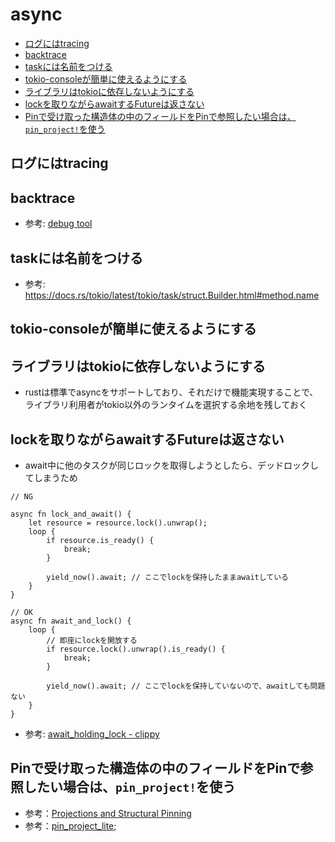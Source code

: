 # async

- [ログにはtracing](#ログにはtracing)
- [backtrace](#backtrace)
- [taskには名前をつける](#taskには名前をつける)
- [tokio-consoleが簡単に使えるようにする](#tokio-consoleが簡単に使えるようにする)
- [ライブラリはtokioに依存しないようにする](#ライブラリはtokioに依存しないようにする)
- [lockを取りながらawaitするFutureは返さない](#lockを取りながらawaitするfutureは返さない)
- [Pinで受け取った構造体の中のフィールドをPinで参照したい場合は、`pin_project!`を使う](#pinで受け取った構造体の中のフィールドをpinで参照したい場合はpin_projectを使う)

## ログにはtracing

## backtrace

- 参考: [debug tool](https://gihyo.jp/article/2023/02/tfen007-rust-debug-tool)

## taskには名前をつける

- 参考: https://docs.rs/tokio/latest/tokio/task/struct.Builder.html#method.name

## tokio-consoleが簡単に使えるようにする

## ライブラリはtokioに依存しないようにする

- rustは標準でasyncをサポートしており、それだけで機能実現することで、ライブラリ利用者がtokio以外のランタイムを選択する余地を残しておく

## lockを取りながらawaitするFutureは返さない

-  await中に他のタスクが同じロックを取得しようとしたら、デッドロックしてしまうため

```
// NG

async fn lock_and_await() {
    let resource = resource.lock().unwrap();
    loop {
        if resource.is_ready() {
            break;
        }

        yield_now().await; // ここでlockを保持したままawaitしている
    }
}

// OK
async fn await_and_lock() {
    loop {
        // 即座にlockを開放する
        if resource.lock().unwrap().is_ready() {
            break;
        }

        yield_now().await; // ここでlockを保持していないので、awaitしても問題ない
    }
}
```

- 参考: [await_holding_lock - clippy](https://rust-lang.github.io/rust-clippy/master/index.html#await_holding_lock)

## Pinで受け取った構造体の中のフィールドをPinで参照したい場合は、`pin_project!`を使う

- 参考：[Projections and Structural Pinning](https://doc.rust-lang.org/std/pin/index.html#projections-and-structural-pinning)
- 参考：[pin_project_lite](https://docs.rs/pin-project-lite/latest/pin_project_lite/);
